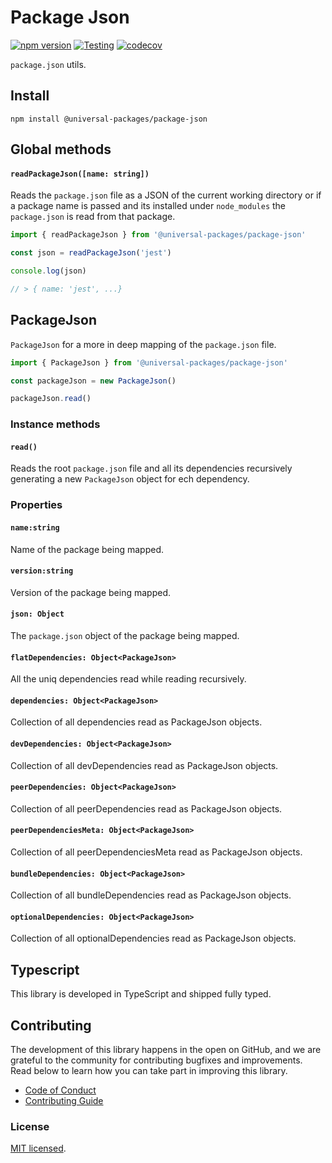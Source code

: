 # Package Json

[![npm version](https://badge.fury.io/js/@universal-packages%2Fpackage-json.svg)](https://www.npmjs.com/package/@universal-packages/package-json)
[![Testing](https://github.com/universal-packages/universal-package-json/actions/workflows/testing.yml/badge.svg)](https://github.com/universal-packages/universal-package-json/actions/workflows/testing.yml)
[![codecov](https://codecov.io/gh/universal-packages/universal-package-json/branch/main/graph/badge.svg?token=CXPJSN8IGL)](https://codecov.io/gh/universal-packages/universal-package-json)

`package.json` utils.

## Install

```shell
npm install @universal-packages/package-json
```

## Global methods

#### **`readPackageJson([name: string])`**

Reads the `package.json` file as a JSON of the current working directory or if a package name is passed and its installed under `node_modules` the `package.json` is read from that package.

```js
import { readPackageJson } from '@universal-packages/package-json'

const json = readPackageJson('jest')

console.log(json)

// > { name: 'jest', ...}
```

## PackageJson

`PackageJson` for a more in deep mapping of the `package.json` file.

```js
import { PackageJson } from '@universal-packages/package-json'

const packageJson = new PackageJson()

packageJson.read()
```

### Instance methods

#### **`read()`**

Reads the root `package.json` file and all its dependencies recursively generating a new `PackageJson` object for ech dependency.

### Properties

#### **`name:string`**

Name of the package being mapped.

#### **`version:string`**

Version of the package being mapped.

#### **`json: Object`**

The `package.json` object of the package being mapped.

#### **`flatDependencies: Object<PackageJson>`**

All the uniq dependencies read while reading recursively.

#### **`dependencies: Object<PackageJson>`**

Collection of all dependencies read as PackageJson objects.

#### **`devDependencies: Object<PackageJson>`**

Collection of all devDependencies read as PackageJson objects.

#### **`peerDependencies: Object<PackageJson>`**

Collection of all peerDependencies read as PackageJson objects.

#### **`peerDependenciesMeta: Object<PackageJson>`**

Collection of all peerDependenciesMeta read as PackageJson objects.

#### **`bundleDependencies: Object<PackageJson>`**

Collection of all bundleDependencies read as PackageJson objects.

#### **`optionalDependencies: Object<PackageJson>`**

Collection of all optionalDependencies read as PackageJson objects.

## Typescript

This library is developed in TypeScript and shipped fully typed.

## Contributing

The development of this library happens in the open on GitHub, and we are grateful to the community for contributing bugfixes and improvements. Read below to learn how you can take part in improving this library.

- [Code of Conduct](./CODE_OF_CONDUCT.md)
- [Contributing Guide](./CONTRIBUTING.md)

### License

[MIT licensed](./LICENSE).
